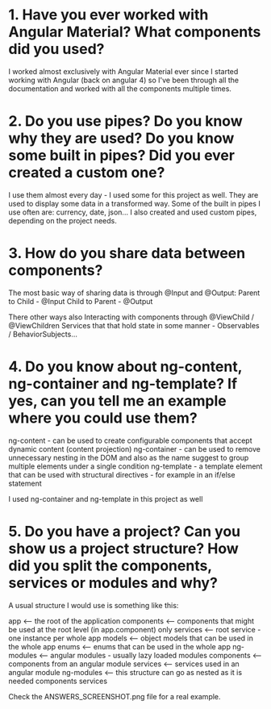 # 1. Have you ever worked with Angular Material? What components did you used?
I worked almost exclusively with Angular Material ever since I started working with Angular (back on angular 4) so I've been through all the documentation and worked with all the components multiple times.


# 2. Do you use pipes? Do you know why they are used? Do you know some built in pipes? Did you ever created a custom one?
I use them almost every day - I used some for this project as well.
They are used to display some data in a transformed way.
Some of the built in pipes I use often are: currency, date, json...
I also created and used custom pipes, depending on the project needs.


# 3. How do you share data between components?
The most basic way of sharing data is through @Input and @Output:
  Parent to Child - @Input
  Child to Parent - @Output

There other ways also
  Interacting with components through @ViewChild / @ViewChildren
  Services that that hold state in some manner - Observables / BehaviorSubjects...


# 4. Do you know about ng-content, ng-container and ng-template? If yes, can you tell me an example where you could use them?
ng-content - can be used to create configurable components that accept dynamic content (content projection)
ng-container - can be used to remove unnecessary nesting in the DOM and also as the name suggest to group multiple elements under a single condition
ng-template - a template element that can be used with structural directives - for example in an if/else statement

I used ng-container and ng-template in this project as well


# 5. Do you have a project? Can you show us a project structure? How did you split the components, services or modules and why?
A usual structure I would use is something like this:

app                 <-- the root of the application
  components        <-- components that might be used at the root level (in app.component) only
  services          <-- root service - one instance per whole app
  models            <-- object models that can be used in the whole app
  enums             <-- enums that can be used in the whole app
  ng-modules        <-- angular modules - usually lazy loaded modules
    components      <-- components from an angular module
    services        <-- services used in an angular module
    ng-modules      <-- this structure can go as nested as it is needed
      components
      services

Check the ANSWERS_SCREENSHOT.png file for a real example.
